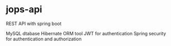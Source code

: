 # jops-api

REST API with spring boot

MySQL dtabase
Hibernate ORM tool
JWT for authentication
Spring security for authentication and authorization